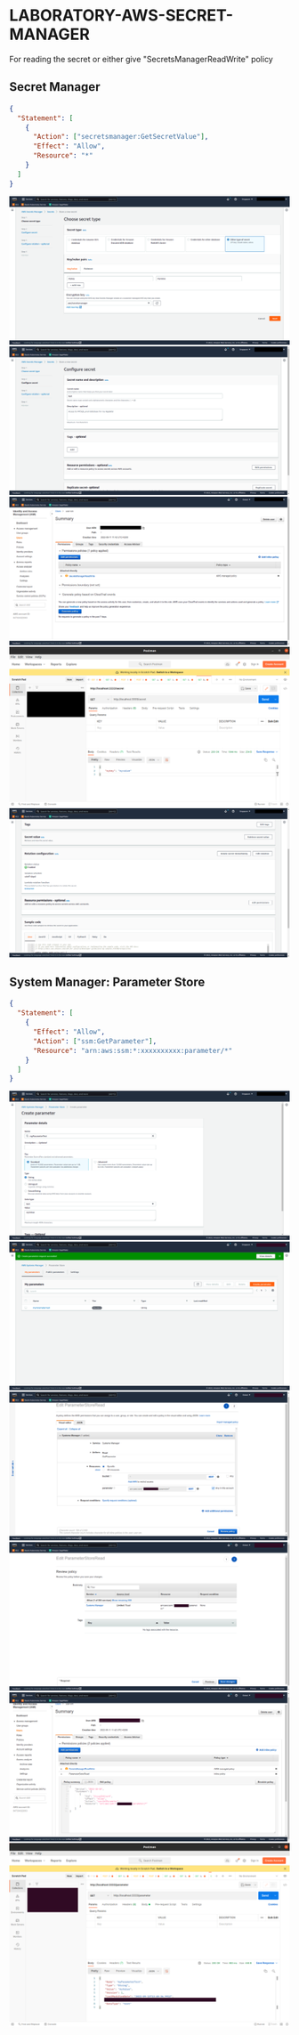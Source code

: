 # LABORATORY-AWS-SECRET-MANAGER

For reading the secret or either give "SecretsManagerReadWrite" policy

## Secret Manager

```json
{
  "Statement": [
    {
      "Action": ["secretsmanager:GetSecretValue"],
      "Effect": "Allow",
      "Resource": "*"
    }
  ]
}
```

![./documentation/1.png](./documentation/1.png)
![./documentation/2.png](./documentation/2.png)
![./documentation/3.png](./documentation/3.png)
![./documentation/4.png](./documentation/4.png)
![./documentation/5.png](./documentation/5.png)

## System Manager: Parameter Store

```json
{
  "Statement": [
    {
      "Effect": "Allow",
      "Action": ["ssm:GetParameter"],
      "Resource": "arn:aws:ssm:*:xxxxxxxxxx:parameter/*"
    }
  ]
}
```

![./documentation/7.png](./documentation/7.png)
![./documentation/8.png](./documentation/8.png)
![./documentation/9.png](./documentation/9.png)
![./documentation/10.png](./documentation/10.png)
![./documentation/11.png](./documentation/11.png)
![./documentation/12.png](./documentation/12.png)
